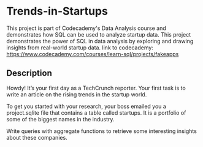 # Trends-in-Startups 

This project is part of Codecademy's Data Analysis course and demonstrates how SQL can be used to analyze startup data. This project demonstrates the power of SQL in data analysis by exploring and drawing insights from real-world startup data.
link to codecademy: https://www.codecademy.com/courses/learn-sql/projects/fakeapps

## Description

Howdy! It’s your first day as a TechCrunch reporter. Your first task is to write an article on the rising trends in the startup world.

To get you started with your research, your boss emailed you a project.sqlite file that contains a table called startups. It is a portfolio of some of the biggest names in the industry.

Write queries with aggregate functions to retrieve some interesting insights about these companies.
